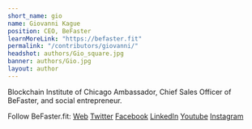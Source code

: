 ```yaml
---
short_name: gio
name: Giovanni Kague
position: CEO, BeFaster
learnMoreLink: "https://befaster.fit"
permalink: "/contributors/giovanni/"
headshot: authors/Gio_square.jpg
banner: authors/Gio.jpg
layout: author
---
```

Blockchain Institute of Chicago Ambassador, Chief Sales Officer of BeFaster, and social entrepreneur. 

Follow BeFaster.fit: <a href="https://www.befaster.fit">Web</a> <a href="https://twitter.com/befasterfit">Twitter</a> <a href="https://facebook.com/befaster.fit">Facebook</a> <a href="https://www.linkedin.com/company/befasterfit/">LinkedIn</a> <a href="https://www.youtube.com/channel/UCcu7CGLWze1vCwnXpzExwJA">Youtube</a> <a href="https://www.instagram.com/befaster.fit/">Instagram</a>

